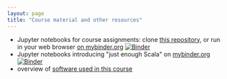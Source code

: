 ```yaml
---
layout: page
title: "Course material and other resources"
---
```



-  Jupyter notebooks for course assignments: clone [this repository](), or run in your web browser [on mybinder.org](https://mybinder.org/v2/gh/neelsmith/arch-data-analysis-ipynb/master) [![Binder](https://mybinder.org/badge_logo.svg)](https://mybinder.org/v2/gh/neelsmith/arch-data-analysis-ipynb/master)
-  Jupyter notebooks introducing "just enough Scala" on [mybinder.org](https://mybinder.org/v2/gh/neelsmith/scala-intro-ipynb/master)
[![Binder](https://mybinder.org/badge_logo.svg)](https://mybinder.org/v2/gh/neelsmith/scala-intro-ipynb/master)
- overview of [software used in this course](../software/)
